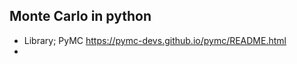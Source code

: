 
Monte Carlo in python 
----------------------

* Library; PyMC https://pymc-devs.github.io/pymc/README.html 
* 
